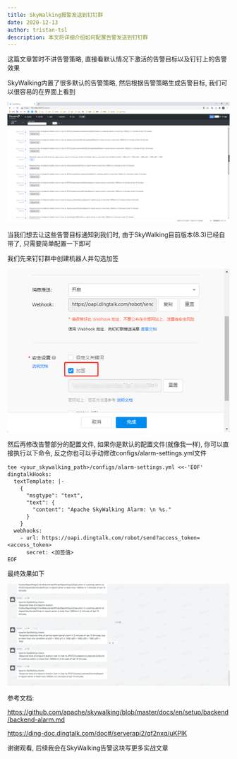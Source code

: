```yaml
---
title: SkyWalking报警发送到钉钉群
date: 2020-12-13
author: tristan-tsl
description: 本文将详细介绍如何配置告警发送到钉钉群
---
```




这篇文章暂时不讲告警策略, 直接看默认情况下激活的告警目标以及钉钉上的告警效果

SkyWalking内置了很多默认的告警策略, 然后根据告警策略生成告警目标, 我们可以很容易的在界面上看到

![image-20201213163408221](image-20201213163408221.png)

当我们想去让这些告警目标通知到我们时, 由于SkyWalking目前版本(8.3)已经自带了, 只需要简单配置一下即可

我们先来钉钉群中创建机器人并勾选加签

![image-20201213164116760](index.assets/image-20201213164116760.png)

然后再修改告警部分的配置文件, 如果你是默认的配置文件(就像我一样), 你可以直接执行以下命令, 反之你也可以手动修改configs/alarm-settings.yml文件

```
tee <your_skywalking_path>/configs/alarm-settings.yml <<-'EOF'
dingtalkHooks:
  textTemplate: |-
    {
      "msgtype": "text",
      "text": {
        "content": "Apache SkyWalking Alarm: \n %s."
      }
    }
  webhooks:
    - url: https://oapi.dingtalk.com/robot/send?access_token=<access_token>
      secret: <加签值>
EOF
```



最终效果如下

![image-20201213164145494](image-20201213164145494.png)

参考文档:

https://github.com/apache/skywalking/blob/master/docs/en/setup/backend/backend-alarm.md

https://ding-doc.dingtalk.com/doc#/serverapi2/qf2nxq/uKPlK

谢谢观看, 后续我会在SkyWalking告警这块写更多实战文章